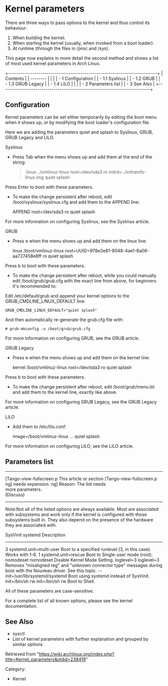 Kernel parameters
=================

There are three ways to pass options to the kernel and thus control its
behaviour:

1.  When building the kernel.
2.  When starting the kernel (usually, when invoked from a boot loader).
3.  At runtime (through the files in /proc and /sys).

This page now explains in more detail the second method and shows a list
of most used kernel parameters in Arch Linux.

+--------------------------------------------------------------------------+
| Contents                                                                 |
| --------                                                                 |
|                                                                          |
| -   1 Configuration                                                      |
|     -   1.1 Syslinux                                                     |
|     -   1.2 GRUB                                                         |
|     -   1.3 GRUB Legacy                                                  |
|     -   1.4 LILO                                                         |
|                                                                          |
| -   2 Parameters list                                                    |
| -   3 See Also                                                           |
+--------------------------------------------------------------------------+

Configuration
-------------

Kernel parameters can be set either temporarily by editing the boot menu
when it shows up, or by modifying the boot loader's configuration file.

Here we are adding the parameters quiet and splash to Syslinux, GRUB,
GRUB Legacy and LILO.

Syslinux

-   Press Tab when the menu shows up and add them at the end of the
    string:

    > .linux ../vmlinuz-linux root=/dev/sda3 ro initrd=../initramfs-linux.img quiet splash

Press Enter to boot with these parameters.

-   To make the change persistent after reboot, edit
    /boot/syslinux/syslinux.cfg and add them to the APPEND line:

    APPEND root=/dev/sda3 ro quiet splash

For more information on configuring Syslinux, see the Syslinux article.

GRUB

-   Press e when the menu shows up and add them on the linux line:

    linux   /boot/vmlinuz-linux root=UUID=978e3e81-8048-4ae1-8a06-aa727458e8ff ro  quiet splash

Press b to boot with these parameters.

-   To make the change persistent after reboot, while you could manually
    edit /boot/grub/grub.cfg with the exact line from above, for
    beginners it's recommended to:

Edit /etc/default/grub and append your kernel options to the
GRUB_CMDLINE_LINUX_DEFAULT line:

    GRUB_CMDLINE_LINUX_DEFAULT="quiet splash"

And then automatically re-generate the grub.cfg file with:

    # grub-mkconfig -o /boot/grub/grub.cfg

For more information on configuring GRUB, see the GRUB article.

GRUB Legacy

-   Press e when the menu shows up and add them on the kernel line:

    kernel /boot/vmlinuz-linux root=/dev/sda3 ro quiet splash

Press b to boot with these parameters.

-   To make the change persistent after reboot, edit /boot/grub/menu.lst
    and add them to the kernel line, exactly like above.

For more information on configuring GRUB Legacy, see the GRUB Legacy
article.

LILO

-   Add them to /etc/lilo.conf:

    image=/boot/vmlinuz-linux
            ...
            quiet splash

For more information on configuring LILO, see the LILO article.

Parameters list
---------------

  ------------------------ ------------------------ ------------------------
  [Tango-view-fullscreen.p This article or section  [Tango-view-fullscreen.p
  ng]                      needs expansion.         ng]
                           Reason: The list needs   
                           more parameters.         
                           (Discuss)                
  ------------------------ ------------------------ ------------------------

Note:Not all of the listed options are always available. Most are
associated with subsystems and work only if the kernel is configured
with those subsystems built in. They also depend on the presence of the
hardware they are associated with.

  SysVinit          systemd                         Description
  ----------------- ------------------------------- ---------------------------------------------------------------------------------------------------------------------
  3                 systemd.unit=multi-user         Boot to a specified runlevel (3, in this case). Works with 1-6.
  1                 systemd.unit=rescue             Boot to Single-user mode (root).
  nomodeset         nomodeset                       Disable Kernel Mode Setting.
  loglevel=3        loglevel=3                      Removes "misaligned reg" and "unknown connector type" messages during boot with the Nouveau driver. See this topic.
  --                init=/usr/lib/systemd/systemd   Boot using systemd instead of SysVinit.
  init=/bin/sh rw   init=/bin/sh rw                 Boot to Shell.

All of these parameters are case-sensitive.

For a complete list of all known options, please see the kernel
documentation.

See Also
--------

-   sysctl
-   List of kernel parameters with further explanation and grouped by
    similar options

Retrieved from
"https://wiki.archlinux.org/index.php?title=Kernel_parameters&oldid=238419"

Category:

-   Kernel

